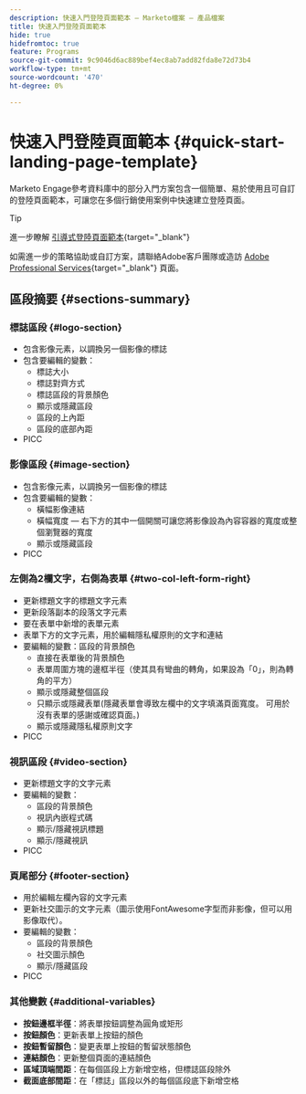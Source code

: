 ```yaml
---
description: 快速入門登陸頁面範本 — Marketo檔案 — 產品檔案
title: 快速入門登陸頁面範本
hide: true
hidefromtoc: true
feature: Programs
source-git-commit: 9c9046d6ac889bef4ec8ab7add82fda8e72d73b4
workflow-type: tm+mt
source-wordcount: '470'
ht-degree: 0%

---
```


# 快速入門登陸頁面範本 {#quick-start-landing-page-template}

Marketo Engage參考資料庫中的部分入門方案包含一個簡單、易於使用且可自訂的登陸頁面範本，可讓您在多個行銷使用案例中快速建立登陸頁面。

>[!TIP]
>
>進一步瞭解 [引導式登陸頁面範本](/help/marketo/product-docs/demand-generation/landing-pages/landing-page-templates/create-a-guided-landing-page-template.md){target="_blank"}

如需進一步的策略協助或自訂方案，請聯絡Adobe客戶團隊或造訪 [Adobe Professional Services](https://business.adobe.com/customers/consulting-services/main.html){target="_blank"} 頁面。

## 區段摘要 {#sections-summary}

### 標誌區段 {#logo-section}

* 包含影像元素，以調換另一個影像的標誌
* 包含要編輯的變數：
   * 標誌大小
   * 標誌對齊方式
   * 標誌區段的背景顏色
   * 顯示或隱藏區段
   * 區段的上內距
   * 區段的底部內距
* PICC

### 影像區段 {#image-section}

* 包含影像元素，以調換另一個影像的標誌
* 包含要編輯的變數：
   * 橫幅影像連結
   * 橫幅寬度 — 右下方的其中一個開關可讓您將影像設為內容容器的寬度或整個瀏覽器的寬度
   * 顯示或隱藏區段
* PICC

### 左側為2欄文字，右側為表單 {#two-col-left-form-right}

* 更新標題文字的標題文字元素
* 更新段落副本的段落文字元素
* 要在表單中新增的表單元素
* 表單下方的文字元素，用於編輯隱私權原則的文字和連結
* 要編輯的變數：區段的背景顏色
   * 直接在表單後的背景顏色
   * 表單周圍方塊的邊框半徑（使其具有彎曲的轉角，如果設為「0」，則為轉角的平方）
   * 顯示或隱藏整個區段
   * 只顯示或隱藏表單(隱藏表單會導致左欄中的文字填滿頁面寬度。 可用於沒有表單的感謝或確認頁面。)
   * 顯示或隱藏隱私權原則文字
* PICC

### 視訊區段 {#video-section}

* 更新標題文字的文字元素
* 要編輯的變數：
   * 區段的背景顏色
   * 視訊內嵌程式碼
   * 顯示/隱藏視訊標題
   * 顯示/隱藏視訊
* PICC

### 頁尾部分 {#footer-section}

* 用於編輯左欄內容的文字元素
* 更新社交圖示的文字元素（圖示使用FontAwesome字型而非影像，但可以用影像取代）。
* 要編輯的變數：
   * 區段的背景顏色
   * 社交圖示顏色
   * 顯示/隱藏區段
* PICC

### 其他變數 {#additional-variables}

* **按鈕邊框半徑**：將表單按鈕調整為圓角或矩形
* **按鈕顏色**：更新表單上按鈕的顏色
* **按鈕暫留顏色**：變更表單上按鈕的暫留狀態顏色
* **連結顏色**：更新整個頁面的連結顏色
* **區域頂端間距**：在每個區段上方新增空格，但標誌區段除外
* **截面底部間距**：在「標誌」區段以外的每個區段底下新增空格

